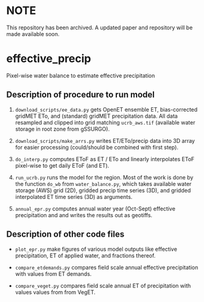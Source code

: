# NOTE

This repository has been archived. A updated paper and repository will be made available soon.

# effective_precip
Pixel-wise water balance to estimate effective precipitation

## Description of procedure to run model

1. `download_scripts/ee_data.py` gets OpenET ensemble ET, bias-corrected gridMET ETo,
   and (standard) gridMET precipitation data. All data resampled and clipped into
   grid matching `ucrb_aws.tif` (available water storage in root zone from gSSURGO).

2. `download_scripts/make_arrs.py` writes ET/ETo/precip data into 3D array for easier
   processing (could/should be combined with first step).

3. `do_interp.py` computes EToF as ET / ETo and linearly interpolates EToF pixel-wise
   to get daily EToF (and ET).

4. `run_ucrb.py` runs the model for the region. Most of the work is done by the
   function `do_wb` from `water_balance.py`, which takes available water storage
   (AWS) grid (2D), gridded precip time series (3D), and gridded interpolated ET
   time series (3D) as arguments.

5. `annual_epr.py` computes annual water year (Oct-Sept) effective precipitation and
   and writes the results out as geotiffs.

## Description of other code files

- `plot_epr.py` make figures of various model outputs like effective precipitation,
  ET of applied water, and fractions thereof.

- `compare_etdemands.py` compares field scale annual effective precipitation with
  values from ET demands.

- `compare_veget.py` compares field scale annual ET of precipitation with values
  values from from VegET.


